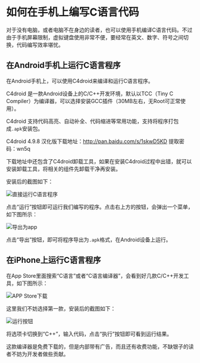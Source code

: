 # 如何在手机上编写C语言代码

对于没有电脑，或者电脑不在身边的读者，也可以使用手机编译C语言代码。不过由于手机屏幕限制，虚拟键盘使用非常不便，要经常在英文、数字、符号之间切换，代码编写效率堪忧。

## 在Android手机上运行C语言程序

在Android手机上，可以使用C4droid来编译和运行C语言程序。

C4droid 是一款Android设备上的C/C++开发环境，默认以TCC（Tiny C Compiler）为编译器，可以选择安装GCC插件（30MB左右，无Root可正常使用）。

C4droid 支持代码高亮、自动补全、代码缩进等常用功能，支持将程序打包成`.apk`安装包。

C4droid 4.9.8 汉化版下载地址：http://pan.baidu.com/s/1skwD5KD   提取密码：wn5q

下载地址中还包含了C4droid卸载工具，如果在安装C4droid过程中出错，就可以安装卸载工具，将相关的组件先卸载干净再安装。

安装后的截图如下：

![直接运行C语言程序](./images/16152JU1-0.jpg)


点击“运行”按钮即可运行我们编写的程序。点击右上方的按钮，会弹出一个菜单，如下图所示：

![导出为app](./images/16152G442-1.jpg)


点击“导出”按钮，即可将程序导出为`.apk`格式，在Android设备上运行。

## 在iPhone上运行C语言程序

在App Store里面搜索“C语言”或者“C语言编译器”，会看到好几款C/C++开发工具，如下图所示：

![APP Store下载](./images/16152MI2-2.jpg)


这里我们不妨选择第一款，安装后的截图如下：

![运行按钮](./images/16152MB8-3.jpg)


将选项卡切换到“C++”，输入代码，点击“执行”按钮即可看到运行结果。

这款编译器是免费下载的，但是内部带有广告，而且还有收费功能，不缺银子的读者不妨为开发者做些贡献。